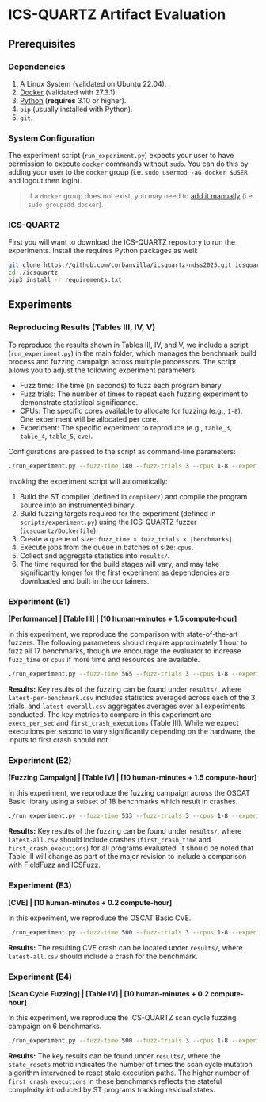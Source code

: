 # ICS-QUARTZ Artifact Evaluation

## Prerequisites

### Dependencies

1. A Linux System (validated on Ubuntu 22.04).
2. [Docker](https://docs.docker.com/engine/install/ubuntu/) (validated with 27.3.1).
3. [Python](https://github.com/pyenv/pyenv) (**requires** 3.10 or higher).
4. `pip` (usually installed with Python).
5. `git`.

### System Configuration

The experiment script (`run_experiment.py`) expects your user to have permission to execute `docker` commands without `sudo`. You can do this by adding your user to the `docker` group (i.e. `sudo usermod -aG docker $USER` and logout then login).
> 
> If a `docker` group does not exist, you may need to [add it manually](https://docs.docker.com/engine/install/linux-postinstall/) (i.e. `sudo groupadd docker`).
> 

### ICS-QUARTZ

First you will want to download the ICS-QUARTZ repository to run the experiments. Install the requires Python packages as well:
```bash
git clone https://github.com/corbanvilla/icsquartz-ndss2025.git icsquartz
cd ./icsquartz
pip3 install -r requirements.txt
```

## Experiments

### Reproducing Results (Tables III, IV, V)
To reproduce the results shown in Tables III, IV, and V, we include a script (`run_experiment.py`) in the main folder, which manages the benchmark build process and fuzzing campaign across multiple processors. The script allows you to adjust the following experiment parameters:

- Fuzz time: The time (in seconds) to fuzz each program binary.
- Fuzz trials: The number of times to repeat each fuzzing experiment to demonstrate statistical significance.
- CPUs: The specific cores available to allocate for fuzzing (e.g., `1-8`). One experiment will be allocated per core.
- Experiment: The specific experiment to reproduce (e.g., `table_3`, `table_4`, `table_5`, `cve`).

Configurations are passed to the script as command-line parameters:

```bash
./run_experiment.py --fuzz-time 180 --fuzz-trials 3 --cpus 1-8 --experiment table_3
```

Invoking the experiment script will automatically:

1. Build the ST compiler (defined in `compiler/`) and compile the program source into an instrumented binary.
2. Build fuzzing targets required for the experiment (defined in `scripts/experiment.py`) using the ICS-QUARTZ fuzzer (`icsquartz/Dockerfile`).
3. Create a queue of size: `fuzz_time × fuzz_trials × |benchmarks|`.
4. Execute jobs from the queue in batches of size: `cpus`.
5. Collect and aggregate statistics into `results/`.
6. The time required for the build stages will vary, and may take significantly longer for the first experiment as dependencies are downloaded and built in the containers.
​
### Experiment (E1)
**[Performance] | [Table III] | [10 human-minutes + 1.5 compute-hour]**

In this experiment, we reproduce the comparison with state-of-the-art fuzzers. The following parameters should require approximately 1 hour to fuzz all 17 benchmarks, though we encourage the evaluator to increase `fuzz_time` or `cpus` if more time and resources are available.

```bash
./run_experiment.py --fuzz-time 565 --fuzz-trials 3 --cpus 1-8 --experiment table_3
```
**Results:**
Key results of the fuzzing can be found under `results/`, where `latest-per-benchmark.csv` includes statistics averaged across each of the 3 trials, and `latest-overall.csv` aggregates averages over all experiments conducted. The key metrics to compare in this experiment are `execs_per_sec` and `first_crash_executions` (Table III). While we expect executions per second to vary significantly depending on the hardware, the inputs to first crash should not.

### Experiment (E2)
**[Fuzzing Campaign] | [Table IV] | [10 human-minutes + 1.5 compute-hour]**

In this experiment, we reproduce the fuzzing campaign across the OSCAT Basic library using a subset of 18 benchmarks which result in crashes.

```bash
./run_experiment.py --fuzz-time 533 --fuzz-trials 3 --cpus 1-8 --experiment table_4
```

**Results:**
Key results of the fuzzing can be found under `results/`, where `latest-all.csv` should include crashes (`first_crash_time` and `first_crash_executions`) for all programs evaluated. It should be noted that Table III will change as part of the major revision to include a comparison with FieldFuzz and ICSFuzz.

### Experiment (E3)
**[CVE] | [10 human-minutes + 0.2 compute-hour]**

In this experiment, we reproduce the OSCAT Basic CVE.

```bash
./run_experiment.py --fuzz-time 500 --fuzz-trials 3 --cpus 1-8 --experiment cve
```

**Results:**
The resulting CVE crash can be located under `results/`, where `latest-all.csv` should include a crash for the benchmark.

### Experiment (E4)
**[Scan Cycle Fuzzing] | [Table IV] | [10 human-minutes + 0.2 compute-hour]**

In this experiment, we reproduce the ICS-QUARTZ scan cycle fuzzing campaign on 6 benchmarks.

```bash
./run_experiment.py --fuzz-time 500 --fuzz-trials 3 --cpus 1-8 --experiment table_5
```

**Results:**
The key results can be found under `results/`, where the `state_resets` metric indicates the number of times the scan cycle mutation algorithm intervened to reset stale execution paths. The higher number of `first_crash_executions` in these benchmarks reflects the stateful complexity introduced by ST programs tracking residual states.


